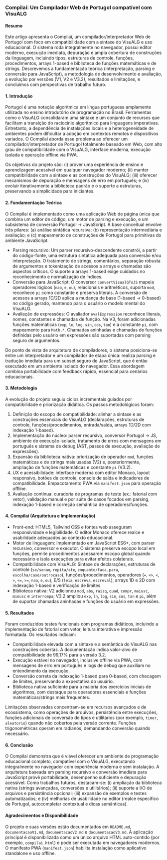### Compilaí: Um Compilador Web de Portugol compatível com VisuALG

#### Resumo
Este artigo apresenta o Compilaí, um compilador/interpretador Web de Portugol com foco em compatibilidade com a sintaxe do VisuALG e uso educacional. O sistema roda integralmente no navegador, possui editor moderno, execução imediata, depuração e ampla cobertura de construções da linguagem, incluindo tipos, estruturas de controle, funções, procedimentos, arrays 1-based e biblioteca de funções matemáticas e de strings. Descrevemos a fundamentação teórica (interpretação, parsing e conversão para JavaScript), a metodologia de desenvolvimento e avaliação, a evolução por versões (V1, V2 e V3.2), resultados e limitações, e concluímos com perspectivas de trabalho futuro.

#### 1. Introdução
Portugol é uma notação algorítmica em língua portuguesa amplamente utilizada no ensino introdutório de programação no Brasil. Ferramentas como o VisuALG consolidaram uma sintaxe e um conjunto de recursos que facilitam a transição do raciocínio algorítmico para linguagens imperativas. Entretanto, a dependência de instalações locais e a heterogeneidade de ambientes podem dificultar a adoção em contextos remotos e dispositivos variados. O Compilaí aborda esse problema ao oferecer um compilador/interpretador de Portugol totalmente baseado em Web, com alto grau de compatibilidade com o VisuALG, interface moderna, execução isolada e operação offline via PWA.

Os objetivos do projeto são: (i) prover uma experiência de ensino e aprendizagem acessível em qualquer navegador moderno; (ii) manter compatibilidade com a sintaxe e as construções do VisuALG; (iii) oferecer mecanismos de depuração e mensagens de erro em português; e (iv) evoluir iterativamente a biblioteca padrão e o suporte a estruturas, preservando a simplicidade para iniciantes.

#### 2. Fundamentação Teórica
O Compilaí é implementado como uma aplicação Web de página única que combina um editor de código, um motor de parsing e execução, e um subsistema de conversão Portugol → JavaScript. A base conceitual envolve três pilares: (a) análise sintática recursiva; (b) representação intermediária e avaliação; e (c) mapeamento de construções de Portugol para primitivas do ambiente JavaScript.

- Parsing recursivo: Um parser recursivo-descendente constrói, a partir do código-fonte, uma estrutura sintática adequada para conversão e/ou interpretação. O tratamento de strings, comentários, separação robusta de argumentos e tokenização de acessos a arrays e chamadas são aspectos críticos. O suporte a arrays 1-based exige cuidados no reconhecimento e normalização de índices.
- Conversão para JavaScript: O conversor `convertVisualGToJS` mapeia operadores lógicos (`nao`, `e`, `ou`), relacionais e aritméticos, suporta `mod`, reconhece `pi` como constante e preserva literais. A conversão de acessos a arrays 1D/2D aplica a mudança de base (1-based → 0-based) no código gerado, mantendo para o usuário o modelo mental do VisuALG.
- Avaliação de expressões: O avaliador `evalExpression` reconhece literais, nomes, constantes e chamadas de função. Na V3, foram adicionadas funções matemáticas (`exp`, `ln`, `log`, `sin`, `cos`, `tan`) e a constante `pi`, com mapeamento para `Math.*`. Chamadas aninhadas e chamadas de funções definidas pelo usuário em expressões são suportadas com parsing seguro de argumentos.

Do ponto de vista de arquitetura de compiladores, o sistema posiciona-se entre um interpretador e um compilador de etapa única: realiza parsing e tradução imediata para um subset seguro de JavaScript, que é então executado em um ambiente isolado do navegador. Essa abordagem combina portabilidade com feedback rápido, essencial para cenários educacionais.

#### 3. Metodologia
A evolução do projeto seguiu ciclos incrementais guiados por compatibilidade e priorização didática. Os passos metodológicos foram:

1) Definição do escopo de compatibilidade: alinhar a sintaxe e as construções essenciais do VisuALG (declarações, estruturas de controle, funções/procedimentos, entrada/saída, arrays 1D/2D com indexação 1-based).
2) Implementação do núcleo: parser recursivo, conversor Portugol → JS, ambiente de execução isolado, tratamento de erros com mensagens em português e sistema de debug (AST, passos de execução, avaliação de expressões).
3) Expansão da biblioteca nativa: priorização de operador `mod`, funções matemáticas e de strings mais usadas (V2) e, posteriormente, ampliação de funções matemáticas e constante `pi` (V3.2).
4) UX e acessibilidade: interface moderna com editor Monaco, layout responsivo, botões de controle, console de saída e indicadores de compatibilidade. Empacotamento PWA via `manifest.json` para operação offline.
5) Avaliação contínua: curadoria de programas de teste (ex.: fatorial com vetor), validação manual e por suite de casos focados em parsing, indexação 1-based e correção semântica de operadores/funções.

#### 4. Compilaí (Arquitetura e Implementação)
- Front-end: HTML5, Tailwind CSS e fontes web asseguram responsividade e legibilidade. O editor Monaco oferece realce e usabilidade adequados ao contexto educacional.
- Motor de linguagem: Implementado em JavaScript ES6+, com parser recursivo, conversor e executor. O sistema preserva escopo local em funções, permite procedimentos acessarem escopo global quando necessário e isola execuções para evitar efeitos colaterais.
- Compatibilidade com VisuALG: Sintaxe de declarações, estruturas de controle (`se/senao`, `repita/ate`, `enquanto/faca`, `para`, `escolha/caso/outrocaso`), funções/procedimentos, operadores (`=`, `<>`, `<`, `>`, `<=`, `>=`, `nao`, `e`, `ou`), E/S (`leia`, `escreva`, `escreval`), arrays 1D e 2D com indexação 1-based e verificação de limites.
- Biblioteca nativa: V2 adicionou `mod`, `abs`, `raizq`, `quad`, `compr`, `maiusc`, `minusc` e `interrompa`; V3.2 ampliou `exp`, `ln`, `log`, `sin`, `cos`, `tan` e `pi`, além de suportar chamadas aninhadas e funções do usuário em expressões.

#### 5. Resultados
Foram conduzidos testes funcionais com programas didáticos, incluindo a implementação de fatorial com vetor, leitura interativa e impressão formatada. Os resultados indicam:

- Compatibilidade elevada com a sintaxe e a semântica do VisuALG nas construções cobertas. A documentação indica valor-alvo de compatibilidade de 99,17% para a versão 3.2.
- Execução estável no navegador, inclusive offline via PWA, com mensagens de erro em português e logs de debug que auxiliam no entendimento da execução.
- Conversão correta da indexação 1-based para 0-based, com checagem de limites, preservando a expectativa do usuário.
- Biblioteca nativa suficiente para a maioria dos exercícios iniciais de algoritmos, com destaque para operadores essenciais e funções matemáticas/strings mais frequentes.

Limitações observadas concentram-se em recursos avançados e de ecossistema, como operações de arquivos, persistência entre execuções, funções adicionais de conversão de tipos e utilitários (por exemplo, `timer`, `aleatorio`) quando não cobertos pela versão corrente. Funções trigonométricas operam em radianos, demandando conversão quando necessário.

#### 6. Conclusão
O Compilaí demonstra que é viável oferecer um ambiente de programação educacional completo, compatível com o VisuALG, executando integralmente no navegador com experiência moderna e sem instalação. A arquitetura baseada em parsing recursivo e conversão imediata para JavaScript provê portabilidade, desempenho suficiente e depuração acessível. Como trabalhos futuros, destacam-se: (i) ampliação da biblioteca nativa (strings avançadas, conversões e utilitários); (ii) suporte a I/O de arquivos e persistência opcional; (iii) expansão de exemplos e testes automatizados; e (iv) melhorias de usabilidade no editor (realce específico de Portugol, autocompletar contextual e dicas semânticas).

#### Agradecimentos e Disponibilidade
O projeto e suas versões estão documentados em `README.md`, `documentacaoV1.md`, `documentacaoV2.md` e `documentacaoV3.md`. A aplicação principal é disponibilizada como um único arquivo HTML auto-contido (por exemplo, `compilai.html`) e pode ser executada em navegadores modernos. O manifesto PWA (`manifest.json`) habilita instalação como aplicativo standalone e uso offline.


